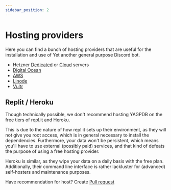 ```yaml
---
sidebar_position: 2
---
```


# Hosting providers

Here you can find a bunch of hosting providers that are useful for the installation and use of Yet another general purpose Discord bot.

- Hetzner [Dedicated](https://www.hetzner.com/dedicated-rootserver) or [Cloud](https://www.hetzner.com/cloud) servers
- [Digital Ocean](https://www.digitalocean.com/)
- [AWS](https://aws.amazon.com/)
- [Linode](https://www.linode.com/)
- [Vultr](https://www.vultr.com/)

## Replit / Heroku

Though technically possible, we don't recommend hosting YAGPDB on the free tiers of repl.it and Heroku.

This is due to the nature of how repl.it sets up their environment, as they will not give you root access, which is in general
necessary to install the dependencies.
Furthermore, your data won't be persistent, which means you'll have to use external (possibly paid) services, and that
kind of defeats the purpose of using a free hosting provider.

Heroku is similar, as they wipe your data on a daily basis with the free plan. Additionally, their command line interface
is rather lackluster for (advanced) self-hosters and maintenance purposes.


Have recommendation for host? Create [Pull request](https://github.com/JantsoP/hostyagpdb/pulls)
